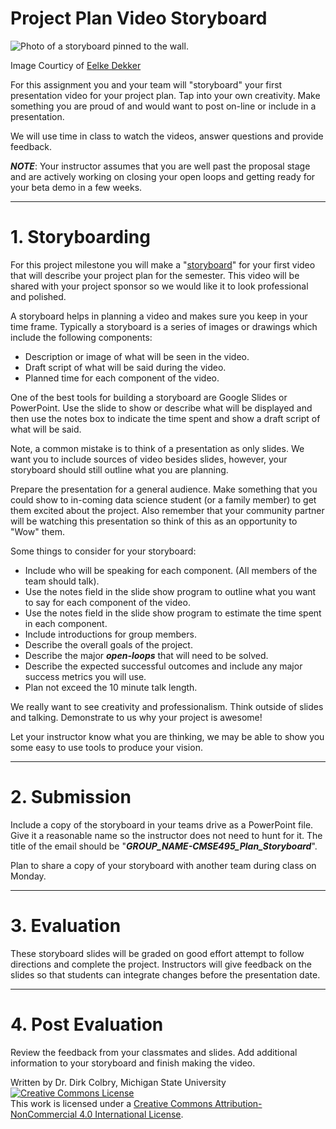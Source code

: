 # Project Plan Video Storyboard

<img src="https://live.staticflickr.com/2695/4135578987_b7bc2cf966_z.jpg"  alt="Photo of a storyboard pinned to the wall.">

Image Courticy of [Eelke Dekker](https://www.flickr.com/photos/eelkedekker/)


For this assignment you and your team will "storyboard" your first presentation video for your project plan. Tap into your own creativity.  Make something you are proud of and would want to post on-line or include in a presentation. 

We will use time in class to watch the videos, answer questions and provide feedback.

**_NOTE_**:  Your instructor assumes that you are well past the proposal stage and are actively working on closing your open loops and getting ready for your beta demo in a few weeks. 


----
<a name="Storyboarding"></a>

# 1. Storyboarding

For this project milestone you will make a "[storyboard](https://en.wikipedia.org/wiki/Storyboard)" for your first video that will describe your project plan for the semester.  This video will be shared with your project sponsor so we would like it to look professional and polished.  

A storyboard helps in planning a video and makes sure you keep in your time frame.  Typically a storyboard is a series of images or drawings which include the following components: 

* Description or image of what will be seen in the video.
* Draft script of what will be said during the video.
* Planned time for each component of the video. 

One of the best tools for building a storyboard are Google Slides or PowerPoint. Use the slide to show or describe what will be displayed and then use the notes box to indicate the time spent and show a draft script of what will be said. 

Note, a common mistake is to think of a presentation as only slides.  We want you to include sources of video besides slides, however, your storyboard should still outline what you are planning. 

Prepare the presentation for a general audience.  Make something that you could show to in-coming data science student (or a family member) to get them excited about the project. Also remember that your community partner will be watching this presentation so think of this as an opportunity to "Wow" them. 

Some things to consider for your storyboard:

- Include who will be speaking for each component. (All members of the team should talk).
- Use the notes field in the slide show program to outline what you want to say for each component of the video.
- Use the notes field in the slide show program to estimate the time spent in each component.
- Include introductions for group members.  
- Describe the overall goals of the project.
- Describe the major **_open-loops_** that will need to be solved.
- Describe the expected successful outcomes and include any major success metrics you will use. 
- Plan not exceed the 10 minute talk length.

We really want to see creativity and professionalism.  Think outside of slides and talking. Demonstrate to us why your project is awesome!

Let your instructor know what you are thinking, we may be able to show you some easy to use tools to produce your vision. 


---
# 2. Submission

Include a copy of the storyboard in your teams drive as a PowerPoint file. Give it a reasonable name so the instructor does not need to hunt for it. The title of the email should be "**_GROUP_NAME-CMSE495_Plan_Storyboard_**".

Plan to share a copy of your storyboard with another team during class on Monday.

---

# 3. Evaluation

These storyboard slides will be graded on good effort attempt to follow directions and complete the project. Instructors will give feedback on the slides so that students can integrate changes before the presentation date.  

---

# 4. Post Evaluation

Review the feedback from your classmates and slides. Add additional information to your storyboard and finish making the video. 

Written by Dr. Dirk Colbry, Michigan State University
<a rel="license" href="http://creativecommons.org/licenses/by-nc/4.0/"><img alt="Creative Commons License" style="border-width:0" src="https://i.creativecommons.org/l/by-nc/4.0/88x31.png" /></a><br />This work is licensed under a <a rel="license" href="http://creativecommons.org/licenses/by-nc/4.0/">Creative Commons Attribution-NonCommercial 4.0 International License</a>.
